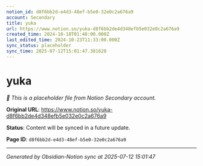```yaml
---
notion_id: d8f6bb2d-e4d3-48ef-b5e0-32e0c2a676a9
account: Secondary
title: yuka
url: https://www.notion.so/yuka-d8f6bb2de4d348efb5e032e0c2a676a9
created_time: 2024-10-18T01:48:00.000Z
last_edited_time: 2024-10-23T11:33:00.000Z
sync_status: placeholder
sync_time: 2025-07-12T15:01:47.381620
---
```


# yuka

*🔄 This is a placeholder file from Notion Secondary account.*

**Original URL**: https://www.notion.so/yuka-d8f6bb2de4d348efb5e032e0c2a676a9

**Status**: Content will be synced in a future update.

**Page ID**: `d8f6bb2d-e4d3-48ef-b5e0-32e0c2a676a9`

---

*Generated by Obsidian-Notion sync at 2025-07-12 15:01:47*

